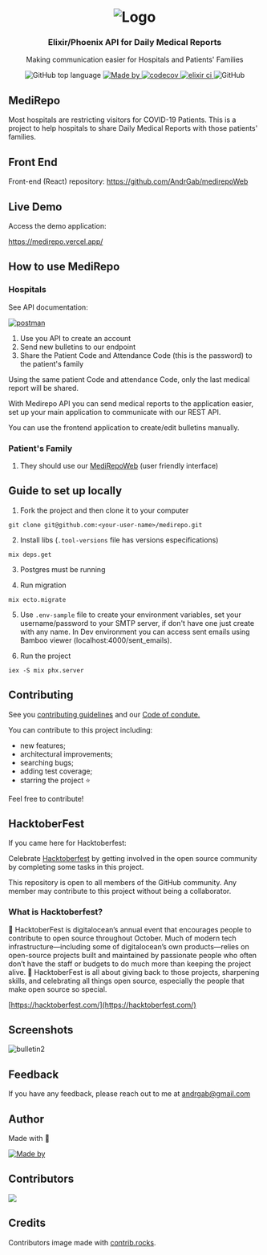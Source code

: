 <h1 align="center">
  <img alt="Logo" src="https://user-images.githubusercontent.com/57791712/194556500-f4291b47-325e-43b2-adb6-e224152fd327.png">
</h1>

<h3 align="center">
  Elixir/Phoenix API for Daily Medical Reports
</h3>

<p align="center">Making communication easier for Hospitals and Patients' Families</p>

<p align="center">
  <img alt="GitHub top language" src="https://img.shields.io/github/languages/top/Andrgab/MediRepo?color=ff69b4&logo=elixir">
  <a href="https://www.linkedin.com/in/andrgab/" target="_blank" rel="noopener noreferrer">
    <img alt="Made by" src="https://img.shields.io/badge/made%20by-Andre%20Gabriel-ff69b4?logo=linkedin">
  </a>
    <a href="https://codecov.io/gh/AndrGab/MediRepo" target="_blank" rel="noopener noreferrer">
    <img alt="codecov" src="https://codecov.io/gh/AndrGab/MediRepo/branch/main/graph/badge.svg?token=9WER8Z15AZ">
  </a>
    <a href="https://github.com/AndrGab/MediRepo/actions/workflows/elixir.yml" target="_blank" rel="noopener noreferrer">
    <img alt="elixir ci" src="https://github.com/AndrGab/MediRepo/actions/workflows/elixir.yml/badge.svg?branch=main">
  </a>
  <img alt="GitHub" src="https://img.shields.io/github/license/Andrgab/MediRepo?color=ff69b4">
</p>

## MediRepo

Most hospitals are restricting visitors for COVID-19 Patients.
This is a project to help hospitals to share Daily Medical Reports with those patients' families.

## Front End

Front-end (React) repository:
https://github.com/AndrGab/medirepoWeb

## Live Demo

Access the demo application:

<a href="https://medirepo.vercel.app/" target="_blank" rel="noopener noreferrer">
    https://medirepo.vercel.app/
  </a>

## How to use MediRepo

### Hospitals

See API documentation:

[![postman](https://img.shields.io/badge/documentation%20in-postman-orange?logo=postman)](https://documenter.getpostman.com/view/15643514/TzzBpFsL)

1. Use you API to create an account
2. Send new bulletins to our endpoint
3. Share the Patient Code and Attendance Code (this is the password) to the patient's family

Using the same patient Code and attendance Code, only the last medical report will be shared.

With Medirepo API you can send medical reports to the application easier, set up your main application to communicate with our REST API.

You can use the frontend application to create/edit bulletins manually.

### Patient's Family

1. They should use our [MediRepoWeb](https://medirepo.vercel.app/) (user friendly interface)

## Guide to set up locally

1. Fork the project and then clone it to your computer

```
git clone git@github.com:<your-user-name>/medirepo.git
```

2. Install libs
   (`.tool-versions` file has versions especifications)

```
mix deps.get
```

3. Postgres must be running

4. Run migration

```
mix ecto.migrate
```

5. Use `.env-sample` file to create your environment variables, set your username/password to your SMTP server, if don't have one just create with any name. In Dev environment you can access sent emails using Bamboo viewer (localhost:4000/sent_emails).

6. Run the project

```
iex -S mix phx.server
```

## Contributing

See you [contributing guidelines](CONTRIBUTING.md) and our [Code of condute.](CODE_OF_CONDUCT.md)

You can contribute to this project including:

- new features;
- architectural improvements;
- searching bugs;
- adding test coverage;
- starring the project :star:

Feel free to contribute!

## HacktoberFest

If you came here for Hacktoberfest:

Celebrate [Hacktoberfest](https://hacktoberfest.com/) by getting involved in the open source community by completing some tasks in this project.

This repository is open to all members of the GitHub community. Any member may contribute to this project without being a collaborator.

### What is Hacktoberfest?

🎃 HacktoberFest is digitalocean’s annual event that encourages people to contribute to open source throughout October. Much of modern tech infrastructure—including some of digitalocean’s own products—relies on open-source projects built and maintained by passionate people who often don’t have the staff or budgets to do much more than keeping the project alive. 🎃 HacktoberFest is all about giving back to those projects, sharpening skills, and celebrating all things open source, especially the people that make open source so special.

[https://hacktoberfest.com/](https://hacktoberfest.com/)

## Screenshots

![bulletin2](https://user-images.githubusercontent.com/57791712/119598328-1f7fca00-bdb9-11eb-87a9-7b4ee4c35ee0.gif)

## Feedback

If you have any feedback, please reach out to me at andrgab@gmail.com

## Author

Made with :purple_heart:

 <a href="https://www.linkedin.com/in/andrgab/" target="_blank" rel="noopener noreferrer">
    <img alt="Made by" src="https://img.shields.io/badge/made%20by-Andre%20Gabriel-ff69b4?logo=linkedin">
 </a>

## Contributors

<a href="https://github.com/andrgab/medirepo/graphs/contributors">
  <img src="https://contrib.rocks/image?repo=andrgab/medirepo" />
</a>

## Credits

Contributors image made with [contrib.rocks](https://contrib.rocks).
